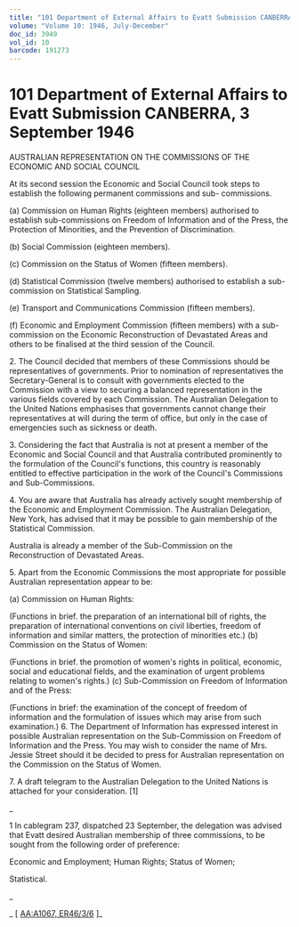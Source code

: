 ```yaml
---
title: "101 Department of External Affairs to Evatt Submission CANBERRA, 3 September 1946"
volume: "Volume 10: 1946, July-December"
doc_id: 3949
vol_id: 10
barcode: 191273
---
```


# 101 Department of External Affairs to Evatt Submission CANBERRA, 3 September 1946

AUSTRALIAN REPRESENTATION ON THE COMMISSIONS OF THE ECONOMIC AND SOCIAL COUNCIL

At its second session the Economic and Social Council took steps to establish the following permanent commissions and sub- commissions.

(a) Commission on Human Rights (eighteen members) authorised to establish sub-commissions on Freedom of Information and of the Press, the Protection of Minorities, and the Prevention of Discrimination.

(b) Social Commission (eighteen members).

(c) Commission on the Status of Women (fifteen members).

(d) Statistical Commission (twelve members) authorised to establish a sub-commission on Statistical Sampling.

(e) Transport and Communications Commission (fifteen members).

(f) Economic and Employment Commission (fifteen members) with a sub-commission on the Economic Reconstruction of Devastated Areas and others to be finalised at the third session of the Council.

2\. The Council decided that members of these Commissions should be representatives of governments. Prior to nomination of representatives the Secretary-General is to consult with governments elected to the Commission with a view to securing a balanced representation in the various fields covered by each Commission. The Australian Delegation to the United Nations emphasises that governments cannot change their representatives at will during the term of office, but only in the case of emergencies such as sickness or death.

3\. Considering the fact that Australia is not at present a member of the Economic and Social Council and that Australia contributed prominently to the formulation of the Council's functions, this country is reasonably entitled to effective participation in the work of the Council's Commissions and Sub-Commissions.

4\. You are aware that Australia has already actively sought membership of the Economic and Employment Commission. The Australian Delegation, New York, has advised that it may be possible to gain membership of the Statistical Commission.

Australia is already a member of the Sub-Commission on the Reconstruction of Devastated Areas.

5\. Apart from the Economic Commissions the most appropriate for possible Australian representation appear to be:

(a) Commission on Human Rights:

(Functions in brief. the preparation of an international bill of rights, the preparation of international conventions on civil liberties, freedom of information and similar matters, the protection of minorities etc.) (b) Commission on the Status of Women:

(Functions in brief. the promotion of women's rights in political, economic, social and educational fields, and the examination of urgent problems relating to women's rights.) (c) Sub-Commission on Freedom of Information and of the Press:

(Functions in brief: the examination of the concept of freedom of information and the formulation of issues which may arise from such examination.) 6. The Department of Information has expressed interest in possible Australian representation on the Sub-Commission on Freedom of Information and the Press. You may wish to consider the name of Mrs. Jessie Street should it be decided to press for Australian representation on the Commission on the Status of Women.

7\. A draft telegram to the Australian Delegation to the United Nations is attached for your consideration. [1]

_

1 In cablegram 237, dispatched 23 September, the delegation was advised that Evatt desired Australian membership of three commissions, to be sought from the following order of preference:

Economic and Employment; Human Rights; Status of Women;

Statistical.

_

_ [ [AA:A1067, ER46/3/6](http://www.naa.gov.au/cgi-bin/Search?O=I&Number=191273) ]_

